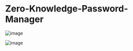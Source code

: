 # Zero-Knowledge-Password-Manager


![image](https://github.com/user-attachments/assets/db849e80-014f-4719-8cc2-b6185a5b569d)

![image](https://github.com/user-attachments/assets/062196c6-6bb5-4f18-85ff-dff4956c31e9)
